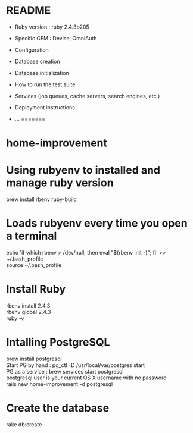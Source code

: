 # README

* Ruby version : ruby 2.4.3p205

* Specific GEM : Devise, OmniAuth

* Configuration

* Database creation

* Database initialization

* How to run the test suite

* Services (job queues, cache servers, search engines, etc.)

* Deployment instructions

* ...
=======
# home-improvement

# Using rubyenv to installed and manage ruby version
brew install rbenv ruby-build  
# Loads rubyenv every time you open a terminal  
echo 'if which rbenv > /dev/null; then eval "$(rbenv init -)"; fi' >> ~/.bash_profile  
source ~/.bash_profile  

# Install Ruby
rbenv install 2.4.3  
rbenv global 2.4.3  
ruby -v  

# Intalling PostgreSQL
brew install postgresql  
Start PG by hand : pg_ctl -D /usr/local/var/postgres start  
PG as a service : brew services start postgresql   
postgresql user is your current OS X username with no password  
rails new home-improvement -d postgresql 
# Create the database
rake db:create
